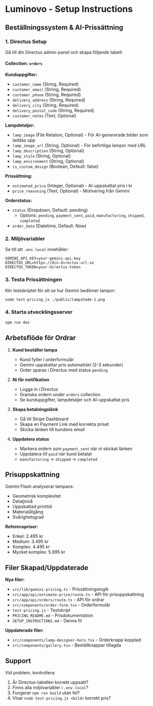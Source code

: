 # Luminovo - Setup Instructions

## Beställningssystem & AI-Prissättning

### 1. Directus Setup

Gå till din Directus admin-panel och skapa följande tabell:

#### Collection: `orders`

**Kunduppgifter:**
- `customer_name` (String, Required)
- `customer_email` (String, Required)
- `customer_phone` (String, Required)
- `delivery_address` (String, Required)
- `delivery_city` (String, Required)
- `delivery_postal_code` (String, Required)
- `customer_notes` (Text, Optional)

**Lampdetaljer:**
- `lamp_image` (File Relation, Optional) - För AI-genererade bilder som laddas upp
- `lamp_image_url` (String, Optional) - För befintliga lampor med URL
- `lamp_description` (String, Optional)
- `lamp_style` (String, Optional)
- `lamp_environment` (String, Optional)
- `is_custom_design` (Boolean, Default: false)

**Prissättning:**
- `estimated_price` (Integer, Optional) - AI-uppskattat pris i kr
- `price_reasoning` (Text, Optional) - Motivering från Gemini

**Orderstatus:**
- `status` (Dropdown, Default: pending)
  - Options: `pending`, `payment_sent`, `paid`, `manufacturing`, `shipped`, `completed`
- `order_date` (Datetime, Default: Now)

### 2. Miljövariabler

Se till att `.env.local` innehåller:

```env
GEMINI_API_KEY=your-gemini-api-key
DIRECTUS_URL=https://din-directus-url.se
DIRECTUS_TOKEN=your-directus-token
```

### 3. Testa Prissättningen

Kör testskriptet för att se hur Gemini bedömer lampor:

```bash
node test-pricing.js ./public/lampshade-1.png
```

### 4. Starta utvecklingsserver

```bash
npm run dev
```

## Arbetsflöde för Ordrar

1. **Kund beställer lampa**
   - Kund fyller i orderformulär
   - Gemini uppskattar pris automatiskt (2-3 sekunder)
   - Order sparas i Directus med status `pending`

2. **Ni får notifikation**
   - Logga in i Directus
   - Granska ordern under `orders` collection
   - Se kunduppgifter, lampdetaljer och AI-uppskattat pris

3. **Skapa betalningslänk**
   - Gå till Stripe Dashboard
   - Skapa en Payment Link med korrekta priset
   - Skicka länken till kundens email

4. **Uppdatera status**
   - Markera ordern som `payment_sent` när ni skickat länken
   - Uppdatera till `paid` när kund betalat
   - `manufacturing` → `shipped` → `completed`

## Prisuppskattning

Gemini Flash analyserar lampans:
- Geometrisk komplexitet
- Detaljnivå
- Uppskattad printtid
- Materialåtgång
- Svårighetsgrad

**Referenspriser:**
- Enkel: 2.495 kr
- Medium: 3.495 kr
- Komplex: 4.495 kr
- Mycket komplex: 5.995 kr

## Filer Skapad/Uppdaterade

**Nya filer:**
- `src/lib/gemini-pricing.ts` - Prissättningslogik
- `src/app/api/estimate-price/route.ts` - API för prisuppskattning
- `src/app/api/orders/route.ts` - API för ordrar
- `src/components/order-form.tsx` - Orderformulär
- `test-pricing.js` - Testskript
- `PRICING_README.md` - Prisdokumentation
- `SETUP_INSTRUCTIONS.md` - Denna fil

**Uppdaterade filer:**
- `src/components/lamp-designer-hero.tsx` - Orderknapp kopplad
- `src/components/gallery.tsx` - Beställknappar tillagda

## Support

Vid problem, kontrollera:
1. Är Directus-tabellen korrekt uppsatt?
2. Finns alla miljövariabler i `.env.local`?
3. Fungerar `npm run build` utan fel?
4. Visar `node test-pricing.js <bild>` korrekt pris?
